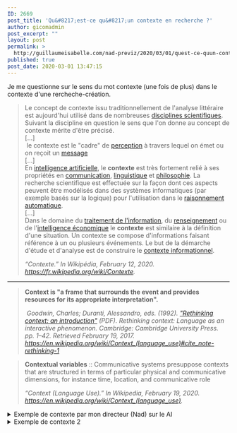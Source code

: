 ```yaml
---
ID: 2669
post_title: 'Qu&#8217;est-ce qu&#8217;un contexte en recherche ?'
author: gicomadmin
post_excerpt: ""
layout: post
permalink: >
  http://guillaumeisabelle.com/nad-previz/2020/03/01/quest-ce-quun-contexte-en-recherche/
published: true
post_date: 2020-03-01 13:47:15
---
```

<!-- wp:paragraph {"fontSize":"medium"} -->

<p class="has-medium-font-size">
  Je me questionne sur le sens du mot contexte (une fois de plus) dans le contexte d'une rercheche-création.
</p>

<!-- /wp:paragraph -->

<!-- wp:quote -->

<blockquote class="wp-block-quote">
  <p>
    Le concept de contexte issu traditionnellement de l'analyse littéraire est aujourd'hui utilisé dans de nombreuses <a href="https://fr.wikipedia.org/wiki/Discipline_scientifique">disciplines scientifiques</a>. Suivant la discipline en question le sens que l'on donne au concept de contexte mérite d'être précisé. <br />[...]<br /> le contexte est le "cadre" de <a href="https://fr.wikipedia.org/wiki/Perception">perception</a> à travers lequel on émet ou on reçoit un <a href="https://fr.wikipedia.org/wiki/Message">message</a> <br />[...]<br />En <a href="https://fr.wikipedia.org/wiki/Intelligence_artificielle">intelligence artificielle</a>, le <strong>contexte</strong> est très fortement relié à ses propriétés en <a href="https://fr.wikipedia.org/wiki/Communication">communication</a>, <a href="https://fr.wikipedia.org/wiki/Linguistique">linguistique</a> et <a href="https://fr.wikipedia.org/wiki/Philosophie">philosophie</a>. La recherche scientifique est effectuée sur la façon dont ces aspects peuvent être modélisés dans des systèmes informatiques (par exemple basés sur la logique) pour l'utilisation dans le <a href="https://fr.wikipedia.org/w/index.php?title=Raisonnement_automatique&action=edit&redlink=1">raisonnement automatique</a>.<br />[...]<br />Dans le domaine du <a href="https://fr.wikipedia.org/wiki/Traitement_de_l%27information">traitement de l'information</a>, du <a href="https://fr.wikipedia.org/wiki/Renseignement">renseignement</a> ou de l'<a href="https://fr.wikipedia.org/wiki/Intelligence_%C3%A9conomique">intelligence économique</a> le <strong>contexte</strong> est similaire à la définition d'une situation. Un contexte se compose d'informations faisant référence à un ou plusieurs événements. Le but de la démarche d'étude et d'analyse est de construire le <a href="https://fr.wikipedia.org/w/index.php?title=Contexte_informationnel&action=edit&redlink=1">contexte informationnel</a>.
  </p>
  
  <cite> “Contexte.” In <em>Wikipédia</em>, February 12, 2020. <a href="https://fr.wikipedia.org/wiki/Contexte">https://fr.wikipedia.org/wiki/Contexte</a>.<br /> </cite>
</blockquote>

<!-- /wp:quote -->

<!-- wp:separator -->

<hr class="wp-block-separator" />

<!-- /wp:separator -->

<!-- wp:quote -->

<blockquote class="wp-block-quote">
  <p>
    <strong>Context is "a frame that surrounds the event and provides resources for its appropriate interpretation".</strong>
  </p>
  
  <cite> Goodwin, Charles; Duranti, Alessandro, eds. (1992). <a href="http://www.sscnet.ucla.edu/anthro/faculty/duranti/reprints/rethco.pdf">"Rethinking context: an introduction"</a> (PDF). <em>Rethinking context: Language as an interactive phenomenon</em>. Cambridge: Cambridge University Press. pp. 1–42. Retrieved February 19, 2017.<br /><a href="https://en.wikipedia.org/wiki/Context_(language_use)#cite_note-rethinking-1">https://en.wikipedia.org/wiki/Context_(language_use)#cite_note-rethinking-1</a></cite>
</blockquote>

<!-- /wp:quote -->

<!-- wp:quote -->

<blockquote class="wp-block-quote">
  <p>
    <strong>Contextual variables</strong> :: Communicative systems presuppose contexts that are structured in terms of particular physical and communicative dimensions, for instance time, location, and communicative role
  </p>
  
  <cite> “Context (Language Use).” In <em>Wikipedia</em>, February 19, 2020. <a href="https://en.wikipedia.org/wiki/Context_(language_use)">https://en.wikipedia.org/wiki/Context_(language_use)</a>. </cite>
</blockquote>

<!-- /wp:quote -->

<!-- wp:more -->

<!--more-->

<!-- /wp:more -->

<!-- wp:atomic-blocks/ab-accordion {"accordionFontSize":22} -->

<div class="wp-block-atomic-blocks-ab-accordion ab-block-accordion ab-font-size-22">
  <details><summary class="ab-accordion-title">Exemple de contexte par mon directeur (Nad) sur le AI</summary><div class="ab-accordion-text">
    <!-- wp:quote -->
    
    <blockquote class="wp-block-quote">
      <p>
        Actuellement, avec des investissements considérables en intelligence artificielle, Montréal tente de se positionner comme une des capitales mondiale de la recherche dans ce domaine. Yoshua Bengio Ai, figure incontournable du « deep learning » développe diverses applications de recherches dans les champs de l’intelligence artificielle. Les applications de ces nouvelles technologies auront des impacts dans le domaine des communication, du transport, de l’hébergement etc. En parallèle avec la croissance, à Montréal, les industries créatives ne cessent de prendre de l’expantion. Actuellement, il est possible d’entrevoir d’immenses possibilités dans les secteurs de la captation, de la génération, du calcul, du traitement des images et du son.<br /><br />Dans les technologies de l’image et du son ( donner des exemples : deep fake en est un…). Mentionner Nuke.<br />
      </p>
      
      <cite>Y.B., 2020, M.A.</cite>
    </blockquote>
    
    <!-- /wp:quote -->
  </div></details>
</div>

<!-- /wp:atomic-blocks/ab-accordion -->

<!-- wp:atomic-blocks/ab-accordion {"accordionFontSize":22} -->

<div class="wp-block-atomic-blocks-ab-accordion ab-block-accordion ab-font-size-22">
  <details><summary class="ab-accordion-title">Exemple de contexte 2</summary><div class="ab-accordion-text">
    <!-- wp:paragraph -->
    
    <p>
      1
    </p>
    
    <!-- /wp:paragraph -->
    
    <!-- wp:quote -->
    
    <blockquote class="wp-block-quote">
      <p>
        Ce texte se veut un élément de résolution de l’angoisse méthodologique vécue par les étudiants inscrits dans un programme de maîtrise professionnelle au moment de la construction de leur projet d’essai. La question pressante « Quel type d’essai vais-je adopter? » est trop souvent posée comme une difficulté alors qu’elle devrait donner lieu à une démarche excitante. Dans ce contexte, j’ai tenté, tout au long des quinze années pendant lesquelles j’ai œuvré à la maîtrise en enseignement à l’université de Sherbrooke, de construire des devis méthodologiques qui soient adaptés au type de démarche appropriée à ce programme. La maîtrise en enseignement de l’université de Sherbrooke, à l’instar d’un grand nombre de programme de disciplines diverses dans les universités du Québec, n’est pas une maîtrise-recherche, et, en ce sens, elle ne doit pas donner lieu aux même types de travaux que celle-ci. D’un autre côté, elle vise l’initiation à la démarche scientifique de recherche, elle doit donc comprendre des devis méthodologiques qui soient rigoureux sans être trop ambitieux. Il y a donc une équation originale à trouver qui puisse à la fois permettre le développement professionnel des étudiantes et étudiants et déboucher sur une contribution à une réflexion collective sur les problématiques d’importance dans la discipline
      </p>
      
      <cite> Paillé, Pierre. “La méthodologie de recherche dans un contexte de recherche professionnalisante : douze devis méthodologiques exemplaires,” n.d., 19.<br /> </cite>
    </blockquote>
    
    <!-- /wp:quote -->
  </div></details>
</div>

<!-- /wp:atomic-blocks/ab-accordion -->